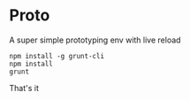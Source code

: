 Proto
=====

A super simple prototyping env with live reload

````
npm install -g grunt-cli
npm install
grunt
````

That's it
